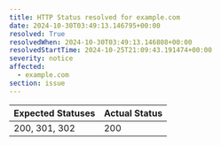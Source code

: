 ```yaml
---
title: HTTP Status resolved for example.com
date: 2024-10-30T03:49:13.146795+00:00
resolved: True
resolvedWhen: 2024-10-30T03:49:13.146808+00:00
resolvedStartTime: 2024-10-25T21:09:43.191474+00:00
severity: notice
affected:
  - example.com
section: issue
---
```


| Expected Statuses | Actual Status  |
|-------------------|----------------|
| 200, 301, 302 | 200 |
